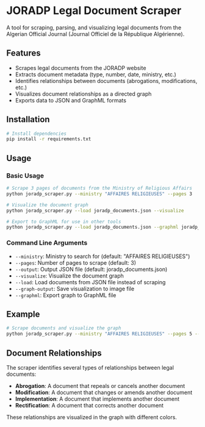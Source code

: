 # JORADP Legal Document Scraper

A tool for scraping, parsing, and visualizing legal documents from the Algerian Official Journal (Journal Officiel de la République Algérienne).

## Features

- Scrapes legal documents from the JORADP website
- Extracts document metadata (type, number, date, ministry, etc.)
- Identifies relationships between documents (abrogations, modifications, etc.)
- Visualizes document relationships as a directed graph
- Exports data to JSON and GraphML formats

## Installation

```bash
# Install dependencies
pip install -r requirements.txt
```

## Usage

### Basic Usage

```bash
# Scrape 3 pages of documents from the Ministry of Religious Affairs
python joradp_scraper.py --ministry "AFFAIRES RELIGIEUSES" --pages 3

# Visualize the document graph
python joradp_scraper.py --load joradp_documents.json --visualize

# Export to GraphML for use in other tools
python joradp_scraper.py --load joradp_documents.json --graphml joradp_graph.graphml
```

### Command Line Arguments

- `--ministry`: Ministry to search for (default: "AFFAIRES RELIGIEUSES")
- `--pages`: Number of pages to scrape (default: 3)
- `--output`: Output JSON file (default: joradp_documents.json)
- `--visualize`: Visualize the document graph
- `--load`: Load documents from JSON file instead of scraping
- `--graph-output`: Save visualization to image file
- `--graphml`: Export graph to GraphML file

## Example

```bash
# Scrape documents and visualize the graph
python joradp_scraper.py --ministry "AFFAIRES RELIGIEUSES" --pages 5 --visualize --graph-output legal_graph.png
```

## Document Relationships

The scraper identifies several types of relationships between legal documents:

- **Abrogation**: A document that repeals or cancels another document
- **Modification**: A document that changes or amends another document
- **Implementation**: A document that implements another document
- **Rectification**: A document that corrects another document

These relationships are visualized in the graph with different colors.
